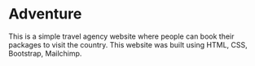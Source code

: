 # Adventure
This is a simple travel agency website where people can book their packages
to visit the country. This website was built using HTML, CSS, Bootstrap,
Mailchimp.
